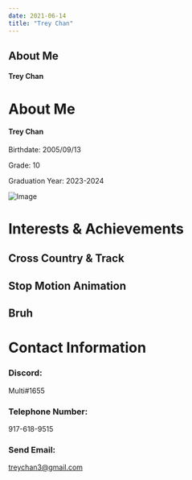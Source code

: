 ```yaml
---
date: 2021-06-14
title: "Trey Chan"
--- 
```




## About Me  
####  Trey Chan 



# About Me 
#### Trey Chan 

Birthdate: 2005/09/13

Grade: 10 

Graduation Year: 2023-2024 

![Image]()  

# Interests & Achievements 

## Cross Country & Track 
## Stop Motion Animation 
## Bruh 

# Contact Information 
### Discord: 
Multi#1655 

### Telephone Number: 
917-618-9515 

### Send Email: 
treychan3@gmail.com
